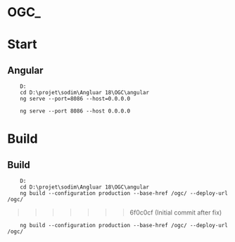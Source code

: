 # OGC_



# Start
##	Angular
		D:
		cd D:\projet\sodim\Angluar 18\OGC\angular
		ng serve --port=8086 --host=0.0.0.0

		ng serve --port 8086 --host 0.0.0.0


# Build
##	Build
		D:
		cd D:\projet\sodim\Angluar 18\OGC\angular
        ng build --configuration production --base-href /ogc/ --deploy-url /ogc/
>>>>>>> 6f0c0cf (Initial commit after fix)

        ng build --configuration production --base-href /ogc/ --deploy-url /ogc/

